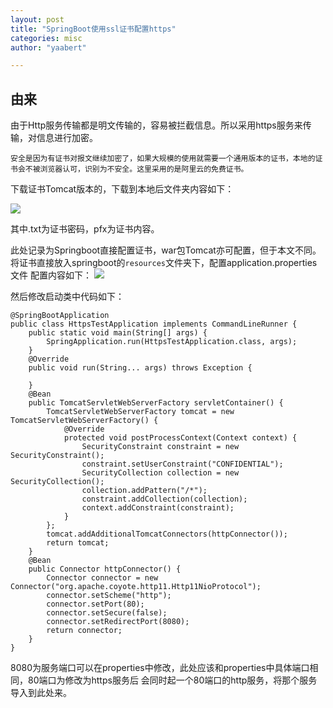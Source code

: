 ```yaml
---
layout: post
title: "SpringBoot使用ssl证书配置https"
categories: misc
author: "yaabert" 

---
```



## 由来  
由于Http服务传输都是明文传输的，容易被拦截信息。所以采用https服务来传输，对信息进行加密。
```
安全是因为有证书对报文继续加密了，如果大规模的使用就需要一个通用版本的证书，本地的证书会不被浏览器认可，识别为不安全。这里采用的是阿里云的免费证书。
```

下载证书Tomcat版本的，下载到本地后文件夹内容如下：    

<img src="http://ww1.sinaimg.cn/large/005XOqo6ly1g0f1dlgmtdj30bo03o74h.jpg"/>

其中.txt为证书密码，pfx为证书内容。

此处记录为Springboot直接配置证书，war包Tomcat亦可配置，但于本文不同。
将证书直接放入springboot的```resources```文件夹下，配置application.properties文件 配置内容如下：
<img src="http://ww1.sinaimg.cn/large/005XOqo6ly1g0f94qsaldj30qi07qmyf.jpg"/>

然后修改启动类中代码如下：
```
@SpringBootApplication
public class HttpsTestApplication implements CommandLineRunner {
    public static void main(String[] args) {
        SpringApplication.run(HttpsTestApplication.class, args);
    }
    @Override
    public void run(String... args) throws Exception {

    }
    @Bean
    public TomcatServletWebServerFactory servletContainer() {
        TomcatServletWebServerFactory tomcat = new TomcatServletWebServerFactory() {
            @Override
            protected void postProcessContext(Context context) {
                SecurityConstraint constraint = new SecurityConstraint();
                constraint.setUserConstraint("CONFIDENTIAL");
                SecurityCollection collection = new SecurityCollection();
                collection.addPattern("/*");
                constraint.addCollection(collection);
                context.addConstraint(constraint);
            }
        };
        tomcat.addAdditionalTomcatConnectors(httpConnector());
        return tomcat;
    }
    @Bean
    public Connector httpConnector() {
        Connector connector = new Connector("org.apache.coyote.http11.Http11NioProtocol");
        connector.setScheme("http");
        connector.setPort(80);
        connector.setSecure(false);
        connector.setRedirectPort(8080);
        return connector;
    }
}

```
8080为服务端口可以在properties中修改，此处应该和properties中具体端口相同，80端口为修改为https服务后 会同时起一个80端口的http服务，将那个服务导入到此处来。
